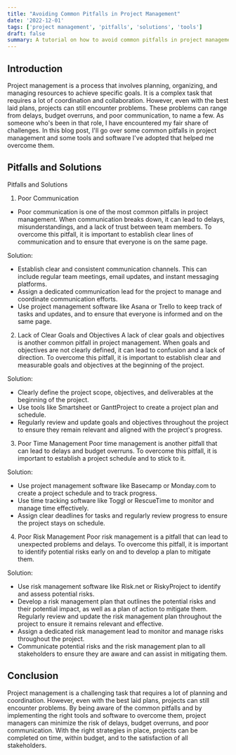 ```yaml
---
title: "Avoiding Common Pitfalls in Project Management"
date: '2022-12-01'
tags: ['project management', 'pitfalls', 'solutions', 'tools']
draft: false
summary: A tutorial on how to avoid common pitfalls in project management by using the right tools and software, and some solutions to overcome them.
---
```


## Introduction
Project management is a process that involves planning, organizing, and managing resources to achieve specific goals. It is a complex task that requires a lot of coordination and collaboration. However, even with the best laid plans, projects can still encounter problems. These problems can range from delays, budget overruns, and poor communication, to name a few. As someone who's been in that role, I have encountered my fair share of challenges. In this blog post, I'll go over some common pitfalls in project management and some tools and software I've adopted that  helped me overcome them.



## Pitfalls and Solutions
Pitfalls and Solutions
1. Poor Communication
- Poor communication is one of the most common pitfalls in project management. When communication breaks down, it can lead to delays, misunderstandings, and a lack of trust between team members. To overcome this pitfall, it is important to establish clear lines of communication and to ensure that everyone is on the same page.

Solution:

- Establish clear and consistent communication channels. This can include regular team meetings, email updates, and instant messaging platforms.
- Assign a dedicated communication lead for the project to manage and coordinate communication efforts.
- Use project management software like Asana or Trello to keep track of tasks and updates, and to ensure that everyone is informed and on the same page.

2. Lack of Clear Goals and Objectives
A lack of clear goals and objectives is another common pitfall in project management. When goals and objectives are not clearly defined, it can lead to confusion and a lack of direction. To overcome this pitfall, it is important to establish clear and measurable goals and objectives at the beginning of the project.

Solution:

- Clearly define the project scope, objectives, and deliverables at the beginning of the project.
- Use tools like Smartsheet or GanttProject to create a project plan and schedule.
- Regularly review and update goals and objectives throughout the project to ensure they remain relevant and aligned with the project's progress.

3. Poor Time Management
Poor time management is another pitfall that can lead to delays and budget overruns. To overcome this pitfall, it is important to establish a project schedule and to stick to it.

Solution:

- Use project management software like Basecamp or Monday.com to create a project schedule and to track progress.
- Use time tracking software like Toggl or RescueTime to monitor and manage time effectively.
- Assign clear deadlines for tasks and regularly review progress to ensure the project stays on schedule.

4. Poor Risk Management
Poor risk management is a pitfall that can lead to unexpected problems and delays. To overcome this pitfall, it is important to identify potential risks early on and to develop a plan to mitigate them.

Solution:

- Use risk management software like Risk.net or RiskyProject to identify and assess potential risks.
- Develop a risk management plan that outlines the potential risks and their potential impact, as well as a plan of action to mitigate them.
Regularly review and update the risk management plan throughout the project to ensure it remains relevant and effective.
- Assign a dedicated risk management lead to monitor and manage risks throughout the project.
- Communicate potential risks and the risk management plan to all stakeholders to ensure they are aware and can assist in mitigating them.

## Conclusion
Project management is a challenging task that requires a lot of planning and coordination. However, even with the best laid plans, projects can still encounter problems. By being aware of the common pitfalls and by implementing the right tools and software to overcome them, project managers can minimize the risk of delays, budget overruns, and poor communication. With the right strategies in place, projects can be completed on time, within budget, and to the satisfaction of all stakeholders.